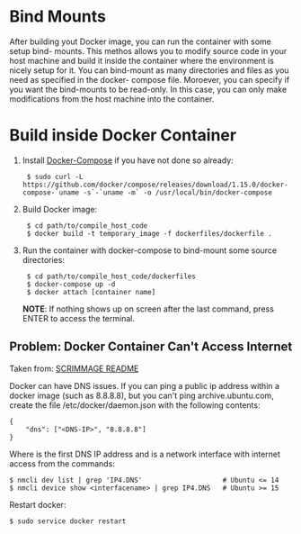# Bind Mounts

After building yout Docker image, you can run the container with some setup bind-
mounts. This methos allows you to modify source code in your host machine and
build it inside the container where the environment is nicely setup for it. You
can bind-mount as many directories and files as you need as specified in the docker-
compose file. Moroever, you can specify if you want the bind-mounts to be read-only.
In this case, you can only make modifications from the host machine into the
container.

# Build inside Docker Container

1. Install [Docker-Compose](https://docs.docker.com/compose/install/#prerequisites)
if you have not done so already:

		$ sudo curl -L https://github.com/docker/compose/releases/download/1.15.0/docker-compose-`uname -s`-`uname -m` -o /usr/local/bin/docker-compose

2. Build Docker image:

		$ cd path/to/compile_host_code
		$ docker build -t temporary_image -f dockerfiles/dockerfile .

3. Run the container with docker-compose to bind-mount some source directories:

		$ cd path/to/compile_host_code/dockerfiles
		$ docker-compose up -d
		$ docker attach [container name]

	**NOTE**: If nothing shows up on screen after the last command, press ENTER to
	access the terminal.

## Problem: Docker Container Can't Access Internet

Taken from: [SCRIMMAGE README](https://github.com/gtri/scrimmage/blob/master/README.md)

Docker can have DNS issues. If you can ping a public ip address within a docker
image (such as 8.8.8.8), but you can't ping archive.ubuntu.com, create the file
/etc/docker/daemon.json with the following contents:

    {
        "dns": ["<DNS-IP>", "8.8.8.8"]
    }

Where <DNS-IP> is the first DNS IP address and <interfacename> is a network
interface with internet access from the commands:

    $ nmcli dev list | grep 'IP4.DNS'                    # Ubuntu <= 14
    $ nmcli device show <interfacename> | grep IP4.DNS   # Ubuntu >= 15

Restart docker:

    $ sudo service docker restart
